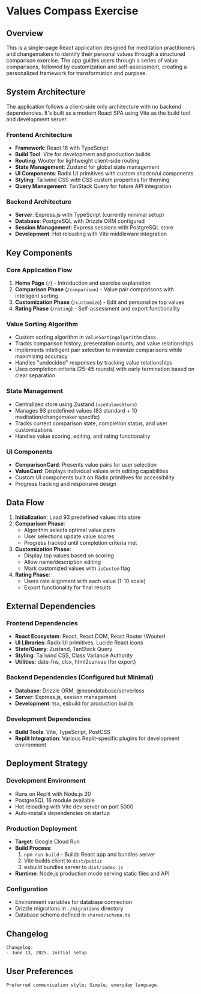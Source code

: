 # Values Compass Exercise

## Overview

This is a single-page React application designed for meditation practitioners and changemakers to identify their personal values through a structured comparison exercise. The app guides users through a series of value comparisons, followed by customization and self-assessment, creating a personalized framework for transformation and purpose.

## System Architecture

The application follows a client-side only architecture with no backend dependencies. It's built as a modern React SPA using Vite as the build tool and development server.

### Frontend Architecture
- **Framework**: React 18 with TypeScript
- **Build Tool**: Vite for development and production builds
- **Routing**: Wouter for lightweight client-side routing
- **State Management**: Zustand for global state management
- **UI Components**: Radix UI primitives with custom shadcn/ui components
- **Styling**: Tailwind CSS with CSS custom properties for theming
- **Query Management**: TanStack Query for future API integration

### Backend Architecture
- **Server**: Express.js with TypeScript (currently minimal setup)
- **Database**: PostgreSQL with Drizzle ORM configured
- **Session Management**: Express sessions with PostgreSQL store
- **Development**: Hot reloading with Vite middleware integration

## Key Components

### Core Application Flow
1. **Home Page** (`/`) - Introduction and exercise explanation
2. **Comparison Phase** (`/comparison`) - Value pair comparisons with intelligent sorting
3. **Customization Phase** (`/customize`) - Edit and personalize top values
4. **Rating Phase** (`/rating`) - Self-assessment and export functionality

### Value Sorting Algorithm
- Custom sorting algorithm in `ValueSortingAlgorithm` class
- Tracks comparison history, presentation counts, and value relationships
- Implements intelligent pair selection to minimize comparisons while maximizing accuracy
- Handles "undecided" responses by tracking value relationships
- Uses completion criteria (25-45 rounds) with early termination based on clear separation

### State Management
- Centralized store using Zustand (`useValuesStore`)
- Manages 93 predefined values (83 standard + 10 meditation/changemaker specific)
- Tracks current comparison state, completion status, and user customizations
- Handles value scoring, editing, and rating functionality

### UI Components
- **ComparisonCard**: Presents value pairs for user selection
- **ValueCard**: Displays individual values with editing capabilities
- Custom UI components built on Radix primitives for accessibility
- Progress tracking and responsive design

## Data Flow

1. **Initialization**: Load 93 predefined values into store
2. **Comparison Phase**: 
   - Algorithm selects optimal value pairs
   - User selections update value scores
   - Progress tracked until completion criteria met
3. **Customization Phase**:
   - Display top values based on scoring
   - Allow name/description editing
   - Mark customized values with `isCustom` flag
4. **Rating Phase**:
   - Users rate alignment with each value (1-10 scale)
   - Export functionality for final results

## External Dependencies

### Frontend Dependencies
- **React Ecosystem**: React, React DOM, React Router (Wouter)
- **UI Libraries**: Radix UI primitives, Lucide React icons
- **State/Query**: Zustand, TanStack Query
- **Styling**: Tailwind CSS, Class Variance Authority
- **Utilities**: date-fns, clsx, html2canvas (for export)

### Backend Dependencies (Configured but Minimal)
- **Database**: Drizzle ORM, @neondatabase/serverless
- **Server**: Express.js, session management
- **Development**: tsx, esbuild for production builds

### Development Dependencies
- **Build Tools**: Vite, TypeScript, PostCSS
- **Replit Integration**: Various Replit-specific plugins for development environment

## Deployment Strategy

### Development Environment
- Runs on Replit with Node.js 20
- PostgreSQL 16 module available
- Hot reloading with Vite dev server on port 5000
- Auto-installs dependencies on startup

### Production Deployment
- **Target**: Google Cloud Run
- **Build Process**: 
  1. `npm run build` - Builds React app and bundles server
  2. Vite builds client to `dist/public`
  3. esbuild bundles server to `dist/index.js`
- **Runtime**: Node.js production mode serving static files and API

### Configuration
- Environment variables for database connection
- Drizzle migrations in `./migrations` directory
- Database schema defined in `shared/schema.ts`

## Changelog

```
Changelog:
- June 13, 2025. Initial setup
```

## User Preferences

```
Preferred communication style: Simple, everyday language.
```